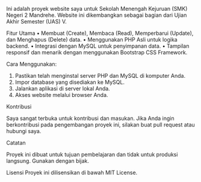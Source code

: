 Ini adalah proyek website saya untuk Sekolah Menengah Kejuruan (SMK) Negeri 2 Mandrehe. Website ini dikembangkan sebagai bagian dari Ujian Akhir Semester (UAS) V.

Fitur Utama
• Membuat (Create), Membaca (Read), Memperbarui (Update), dan Menghapus (Delete) data.
• Menggunakan PHP Asli untuk logika backend.
• Integrasi dengan MySQL untuk penyimpanan data.
• Tampilan responsif dan menarik dengan menggunakan Bootstrap CSS Framework.

Cara Menggunakan:
1. Pastikan telah menginstal server PHP dan MySQL di komputer Anda.
2. Impor database yang disediakan ke MySQL.
3. Jalankan aplikasi di server lokal Anda.
4. Akses website melalui browser Anda.

Kontribusi

Saya sangat terbuka untuk kontribusi dan masukan. Jika Anda ingin berkontribusi pada pengembangan proyek ini, silakan buat pull request atau hubungi saya.

Catatan

Proyek ini dibuat untuk tujuan pembelajaran dan tidak untuk produksi langsung. Gunakan dengan bijak.

Lisensi
Proyek ini dilisensikan di bawah MIT License.



